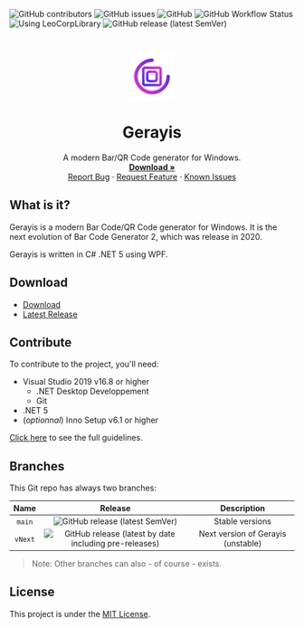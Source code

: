 ![GitHub contributors](https://img.shields.io/github/contributors/Leo-Corporation/Gerayis)
![GitHub issues](https://img.shields.io/github/issues/Leo-Corporation/Gerayis)
![GitHub](https://img.shields.io/github/license/Leo-Corporation/Gerayis)
![GitHub Workflow Status](https://img.shields.io/github/workflow/status/Leo-Corporation/Gerayis/.NET%20Desktop)
![Using LeoCorpLibrary](https://img.shields.io/badge/using-LeoCorpLibrary-blue)
![GitHub release (latest SemVer)](https://img.shields.io/github/v/release/Leo-Corporation/Gerayis)

<br />
<p align="center">
  <a href="https://github.com/Leo-Corporation/Gerayis">
    <img src=".github/images/logo.png" alt="Logo" width="80" height="80">
  </a>

  <h1 align="center">Gerayis</h3>

  <p align="center">
    A modern Bar/QR Code generator for Windows.
    <br />
    <a href="https://github.com/Leo-Corporation/Gerayis/releases"><strong>Download »</strong></a>
    <br />
    <a href="https://github.com/Leo-Corporation/Gerayis/issues/new?assignees=&labels=bug&template=bug-report.yml&title=%5BBug%5D+">Report Bug</a>
    ·
    <a href="https://github.com/Leo-Corporation/Gerayis/issues/new?assignees=&labels=enhancement&template=feature-request.yml&title=%5BEnhancement%5D+">Request Feature</a>
    ·
    <a href="https://github.com/Leo-Corporation/Gerayis/issues?q=is%3Aopen+is%3Aissue+label%3Abug">Known Issues</a>

  </p>
</p>

## What is it?
Gerayis is a modern Bar Code/QR Code generator for Windows. It is the next evolution of Bar Code Generator 2, which was release in 2020.

Gerayis is written in C# .NET 5 using WPF.

## Download
- [Download](https://bit.ly/DownloadGerayis)
- [Latest Release](https://github.com/Leo-Corporation/Gerayis/releases)

## Contribute
To contribute to the project, you'll need:
- Visual Studio 2019 v16.8 or higher
  - .NET Desktop Developpement
  - Git
- .NET 5
- (*optionnal*) Inno Setup v6.1 or higher

[Click here](https://github.com/Leo-Corporation/Gerayis/blob/main/CONTRIBUTING.md) to see the full guidelines.

## Branches
This Git repo has always two branches:

| Name | Release | Description |
| :--: | :-----: | :---------: |
| `main` | ![GitHub release (latest SemVer)](https://img.shields.io/github/v/release/Leo-Corporation/Gerayis) | Stable versions |
| `vNext` | ![GitHub release (latest by date including pre-releases)](https://img.shields.io/github/v/release/Leo-Corporation/Gerayis?include_prereleases) | Next version of Gerayis (unstable) |

> Note: Other branches can also - of course - exists.

## License
This project is under the [MIT License](https://github.com/Leo-Corporation/Gerayis/blob/main/LICENSE).
